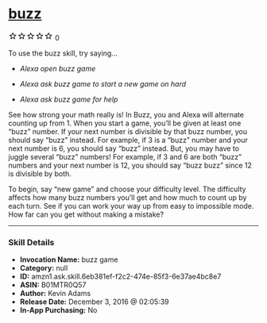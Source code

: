 # [buzz](http://alexa.amazon.com/#skills/amzn1.ask.skill.6eb381ef-f2c2-474e-85f3-6e37ae4bc8e7)
![0 stars](../../images/ic_star_border_black_18dp_1x.png)![0 stars](../../images/ic_star_border_black_18dp_1x.png)![0 stars](../../images/ic_star_border_black_18dp_1x.png)![0 stars](../../images/ic_star_border_black_18dp_1x.png)![0 stars](../../images/ic_star_border_black_18dp_1x.png) 0

To use the buzz skill, try saying...

* *Alexa open buzz game*

* *Alexa ask buzz game to start a new game on hard*

* *Alexa ask buzz game for help*

See how strong your math really is! In Buzz, you and Alexa will alternate counting up from 1. When you start a game, you’ll be given at least one “buzz” number. If your next number is divisible by that buzz number, you should say “buzz” instead. For example, if 3 is a “buzz” number and your next number is 6, you should say “buzz” instead. But, you may have to juggle several “buzz” numbers! For example, if 3 and 6 are both “buzz” numbers and your next number is 12, you should say “buzz buzz” since 12 is divisible by both. 

To begin, say “new game” and choose your difficulty level. The difficulty affects how many buzz numbers you’ll get and how much to count up by each turn. See if you can work your way up from easy to impossible mode. How far can you get without making a mistake?

***

### Skill Details

* **Invocation Name:** buzz game
* **Category:** null
* **ID:** amzn1.ask.skill.6eb381ef-f2c2-474e-85f3-6e37ae4bc8e7
* **ASIN:** B01MTR0Q57
* **Author:** Kevin Adams
* **Release Date:** December 3, 2016 @ 02:05:39
* **In-App Purchasing:** No
